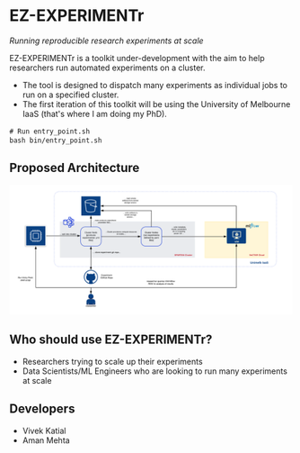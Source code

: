 # EZ-EXPERIMENTr

*Running reproducible research experiments at scale*

EZ-EXPERIMENTr is a toolkit under-development with the aim to help researchers run automated experiments on a cluster. 

- The tool is designed to dispatch many experiments as individual jobs to run on a specified cluster. 
- The first iteration of this toolkit will be using the University of Melbourne IaaS (that's where I am doing my PhD).

```shell
# Run entry_point.sh
bash bin/entry_point.sh
```

## Proposed Architecture
<a href="https://github.com/vivekkatial/ez-experimentr/blob/master/cluster-experimentation-workflow.png">
    <img src="cluster-experimentation-workflow.png" />
</a>

## Who should use EZ-EXPERIMENTr?
- Researchers trying to scale up their experiments
- Data Scientists/ML Engineers who are looking to run many experiments at scale

## Developers
- Vivek Katial
- Aman Mehta
